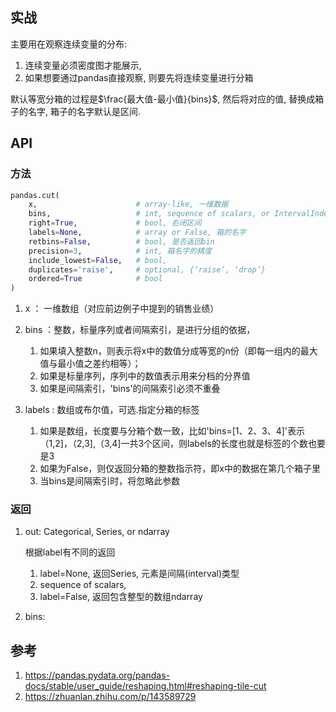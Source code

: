 

## 实战

主要用在观察连续变量的分布:
1. 连续变量必须密度图才能展示, 
2. 如果想要通过pandas直接观察, 则要先将连续变量进行分箱

默认等宽分箱的过程是$\frac{最大值-最小值}{bins}$, 然后将对应的值, 替换成箱子的名字, 箱子的名字默认是区间.



## API

### 方法
```python
pandas.cut(
    x,                      # array-like, 一维数据
    bins,                   # int, sequence of scalars, or IntervalIndex,   
    right=True,             # bool, 右闭区间
    labels=None,            # array or False, 箱的名字
    retbins=False,          # bool, 是否返回bin
    precision=3,            # int, 箱名字的精度
    include_lowest=False,   # bool,
    duplicates='raise',     # optional, {‘raise’, ‘drop’}
    ordered=True            # bool
)
```

1. x ： 一维数组（对应前边例子中提到的销售业绩）
2. bins ：整数，标量序列或者间隔索引，是进行分组的依据，

    1. 如果填入整数n，则表示将x中的数值分成等宽的n份（即每一组内的最大值与最小值之差约相等）；
    2. 如果是标量序列，序列中的数值表示用来分档的分界值
    3. 如果是间隔索引，'bins'的间隔索引必须不重叠

1. labels : 数组或布尔值，可选.指定分箱的标签

    1. 如果是数组，长度要与分箱个数一致，比如'bins=[1、2、3、4]'表示（1,2]，（2,3],（3,4]一共3个区间，则labels的长度也就是标签的个数也要是3
    2. 如果为False，则仅返回分箱的整数指示符，即x中的数据在第几个箱子里
    3. 当bins是间隔索引时，将忽略此参数



### 返回

1. out: Categorical, Series, or ndarray

    根据label有不同的返回
    
    1. label=None, 返回Series, 元素是间隔(interval)类型
    2. sequence of scalars, 
    3. label=False, 返回包含整型的数组ndarray

2. bins:












## 参考
1. https://pandas.pydata.org/pandas-docs/stable/user_guide/reshaping.html#reshaping-tile-cut
1. https://zhuanlan.zhihu.com/p/143589729